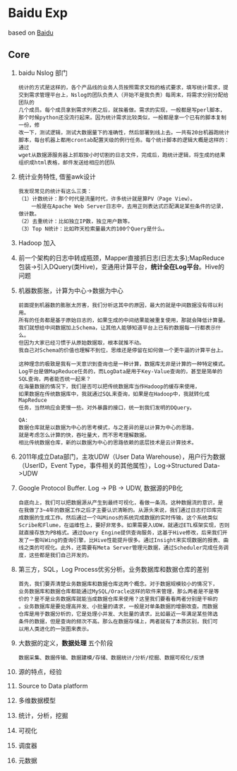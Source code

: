 # Baidu Exp

based on [Baidu](http://zhuanlan.zhihu.com/p/20390103?refer=sangwf)

## Core

1. baidu Nslog 部门

    ```
    统计的方式是这样的，各个产品线的业务人员按照需求文档的格式要求，填写统计需求，提交到需求管理平台上，Nslog的团队负责人（开始不是我负责）每周末，将需求分别分配给团队的
    几个成员。每个成员拿到需求列表之后，就挨着做。需求的实现，一般都是写perl脚本，那个时候python还没流行起来。因为统计需求比较类似，一般都是拿一个已有的脚本复制一份，修
    改一下，测试逻辑，测试大数据量下的准确性，然后部署到线上去。一共有20台机器跑统计脚本，每台机器上都用crontab配置天级的例行任务。每个统计脚本的逻辑大概是这样的：通过
    wget从数据源服务器上抓取按小时切割的日志文件，完成后，跑统计逻辑，将生成的结果组织成html表格，邮件发送给相应的团队
    ```

2. 统计业务特性, 借鉴awk设计

    ```
    我发现常见的统计有这么三类：
    （1）计数统计：那个时代是流量时代，许多统计就是算PV（Page View）。
        一般是在Apache Web Server日志中，去用正则表达式匹配满足某些条件的记录，做计数。
    （2）去重统计：比如独立IP数，独立用户数等。
    （3）Top N统计：比如昨天检索量最大的100个Query是什么。
    ```

3. Hadoop 加入
4. 前一个架构的日志中转成瓶颈，Mapper直接抓日志(日志太多);MapReduce包装->引入DQuery(类Hive)，变通用计算平台，**统计全在Log平台**。Hive的问题
5. 机器数膨胀，计算为中心->数据为中心

    ```
    前面提到机器数的膨胀太厉害，我们分析这其中的原因，最大的就是中间数据没有得以利用。
    所有的任务都是基于原始日志的，如果生成的中间结果能被重复使用，那就会降低计算量。
    我们就想给中间数据加上Schema，让其他人能够知道平台上已有的数据每一行都表示什么。
    但因为大家已经习惯于从原始数据取，根本就推不动。
    我自己对Schema的价值也理解不到位，思维还是停留在如何做一个更牛逼的计算平台上。

    这种理念的极致是我有一天意识到查询也是一种计算，数据库无非是计算的一种特定模式。
    Log平台是做MapReduce任务的，而LogData是用于Key-Value查询的，甚至是简单的SQL查询，两者能否统一起来？
    在海量数据的情况下，我们是否可以把传统数据库当作Hadoop的缓存来使用，
    如果数据在传统数据库中，我就通过SQL来查询，如果是在Hadoop中，我就转化成MapReduce
    任务，当然响应会更慢一些。对外暴露的接口，统一到我们发明的DQuery。
    ```

    ```
    QA:
    数据仓库就是以数据为中心的思考模式，与之差异的是以计算为中心的思路，
    就是考虑怎么计算的快，吞吐量大，而不思考理解数据。
    相比传统数据仓库，新的以数据为中心的思路依赖的底层技术是云计算技术。
    ```

6. 2011年成立Data部门，主攻UDW（User Data Warehouse），用户行为数据（UserID，Event Type，事件相关的其他属性），Log->Structured Data->UDW
7. Google Protocol Buffer. Log -> PB -> UDW, 数据源的PB化

    ```
    自底向上，我们可以把数据源从产生到最终可视化，看做一条流。这种数据流的意识，是
    在我做了3~4年的数据工作之后才主要认识清晰的。从源头来说，我们通过日志打印库完
    成数据的生成工作。然后通过一个叫Minos的系统完成数据的实时传输，这个系统类似
    Scribe和Flume，在运维性上，要好非常多。如果需要入UDW，就通过ETL框架实现，否则
    就直接存放为PB格式。通过Query Engine提供查询服务，这基于Hive修改，后来我们开
    发了一套叫Wing的查询引擎，比Hive性能提升很多。通过Insight来实现数据的报表、曲
    线之类的可视化。此外，还需要有Meta Server管理元数据，通过Scheduler完成任务调
    度，这些都是我们自己开发的。
    ```

8. 第三方，SQL，Log Process优劣分析。业务数据库和数据仓库的差别

    ```
    首先，我们要弄清楚业务数据库和数据仓库这两个概念。对于数据规模较小的情况下，
    业务数据库和数据仓库都能通过MySQL/Oracle这样的软件来管理，那么两者是不是等
    价的？是不是业务数据库就能当成数据仓库来使用？这里我们要看看两者分别是干嘛的
    。业务数据库是要处理高并发、小批量的请求，一般是对单条数据的增删改查。而数据
    仓库是用于数据分析的，它是处理小并发、大批量的请求，比如最近一年满足某些筛选
    条件的数据，但是查询的频次不高。那么在数据存储上，两者就有了本质区别，我们可
    以用人类进化的一张图来表示。
    ```

9. 大数据的定义，**数据处理** 五个阶段

    ```
    数据采集、数据传输、数据建模/存储、数据统计/分析/挖掘、数据可视化/反馈
    ```

10. 源的特点，经验

11. Source to Data platform

12. 多维数据模型

13. 统计，分析，挖掘

14. 可视化

15. 调度器

16. 元数据
